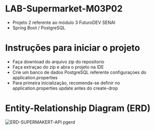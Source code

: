 # LAB-Supermarket-M03P02

- Projeto 2 referente ao módulo 3 FuturoDEV SENAI
- Spring Boot / PostgreSQL


# Instruções para iniciar o projeto

- Faça download do arquivo zip do repositorio
- Faça extraçao do zip e abra o projeto na IDE
- Crie um banco de dados PostgreSQL referente configuraçoes do application.properties
- Para primeira inicialização, recomenda-se definir no application.properties update antes do create-drop

# Entity-Relationship Diagram (ERD)

![ERD-SUPERMAKERT-API pgerd](https://user-images.githubusercontent.com/99701465/205997995-363f8570-ae4c-4e6c-be4c-ee98c7355a52.png)
